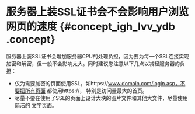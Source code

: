 # 服务器上装SSL证书会不会影响用户浏览网页的速度 {#concept_igh_lvv_ydb .concept}

服务器上装SSL证书会增加服务器CPU的处理负担，因为要为每一个SSL连接实现加密和解密，但一般不会影响太大。同时建议您注意以下几点以减轻服务器的负担：

-   仅为需要加密的页面使用SSL，如https://www.domain.com/login.asp，不要把所有页面 都使用https://， 特别是访问量最大的首页。
-   尽量不要在使用了SSL的页面上设计大块的图片文件和其他大文件，尽量使用简洁的 文字页面。

